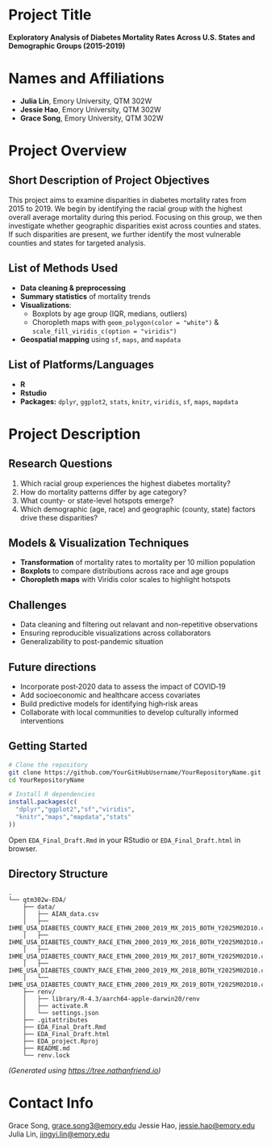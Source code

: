# Project Title
**Exploratory Analysis of Diabetes Mortality Rates Across U.S. States and Demographic Groups (2015-2019)**

# Names and Affiliations
- **Julia Lin**, Emory University, QTM 302W  
- **Jessie Hao**, Emory University, QTM 302W 
- **Grace Song**, Emory University, QTM 302W 

# Project Overview

## Short Description of Project Objectives
This project aims to examine disparities in diabetes mortality rates from 2015 to 2019. We begin by identifying the racial group with the highest overall average mortality during this period. Focusing on this group, we then investigate whether geographic disparities exist across counties and states. If such disparities are present, we further identify the most vulnerable counties and states for targeted analysis.

## List of Methods Used
- **Data cleaning & preprocessing**
- **Summary statistics** of mortality trends
- **Visualizations**:
  - Boxplots by age group (IQR, medians, outliers)
  - Choropleth maps with `geom_polygon(color = "white")` & `scale_fill_viridis_c(option = "viridis")`
- **Geospatial mapping** using `sf`, `maps`, and `mapdata`

## List of Platforms/Languages
- **R**
- **Rstudio**
- **Packages:** `dplyr`, `ggplot2`, `stats`, `knitr`, `viridis`, `sf`, `maps`, `mapdata`

# Project Description

## Research Questions
1. Which racial group experiences the highest diabetes mortality?  
2. How do mortality patterns differ by age category?  
3. What county- or state-level hotspots emerge?  
4. Which demographic (age, race) and geographic (county, state) factors drive these disparities?

##  Models & Visualization Techniques
- **Transformation** of mortality rates to mortality per 10 million population  
- **Boxplots** to compare distributions across race and age groups
- **Choropleth maps** with Viridis color scales to highlight hotspots

## Challenges
- Data cleaning and filtering out relavant and non-repetitive observations
- Ensuring reproducible visualizations across collaborators
- Generalizability to post-pandemic situation 

## Future directions
- Incorporate post‑2020 data to assess the impact of COVID‑19  
- Add socioeconomic and healthcare access covariates  
- Build predictive models for identifying high‑risk areas
- Collaborate with local communities to develop culturally informed interventions

## Getting Started
```bash
# Clone the repository
git clone https://github.com/YourGitHubUsername/YourRepositoryName.git
cd YourRepositoryName
```
```r
# Install R dependencies
install.packages(c(
  "dplyr","ggplot2","sf","viridis",
  "knitr","maps","mapdata","stats"
))
```
Open `EDA_Final_Draft.Rmd` in your RStudio or `EDA_Final_Draft.html` in browser.  

## Directory Structure
```text
.
└── qtm302w-EDA/
    ├── data/
    │   ├── AIAN_data.csv
    │   ├── IHME_USA_DIABETES_COUNTY_RACE_ETHN_2000_2019_MX_2015_BOTH_Y2025M02D10.csv
    │   ├── IHME_USA_DIABETES_COUNTY_RACE_ETHN_2000_2019_MX_2016_BOTH_Y2025M02D10.csv
    │   ├── IHME_USA_DIABETES_COUNTY_RACE_ETHN_2000_2019_MX_2017_BOTH_Y2025M02D10.csv
    │   ├── IHME_USA_DIABETES_COUNTY_RACE_ETHN_2000_2019_MX_2018_BOTH_Y2025M02D10.csv
    │   └── IHME_USA_DIABETES_COUNTY_RACE_ETHN_2000_2019_MX_2019_BOTH_Y2025M02D10.csv
    ├── renv/
    │   ├── library/R-4.3/aarch64-apple-darwin20/renv
    │   ├── activate.R 
    │   └── settings.json
    ├── .gitattributes
    ├── EDA_Final_Draft.Rmd
    ├── EDA_Final_Draft.html
    ├── EDA_project.Rproj
    ├── README.md
    └── renv.lock
```
*(Generated using https://tree.nathanfriend.io)*

# Contact Info 
Grace Song, grace.song3@emory.edu
Jessie Hao, jessie.hao@emory.edu
Julia Lin, jingyi.lin@emory.edu


